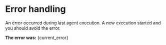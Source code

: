 # Error handling

An error occurred during last agent execution. A new execution started and you should avoid the error.

**The error was:**
{current_error}
